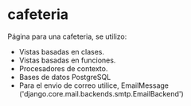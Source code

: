 # cafeteria
Página para una cafeteria, se utilizo:
* Vistas basadas en clases.
* Vistas basadas en funciones.
* Procesadores de contexto.
* Bases de datos PostgreSQL
* Para el envio de correo utilice, EmailMessage ('django.core.mail.backends.smtp.EmailBackend')
